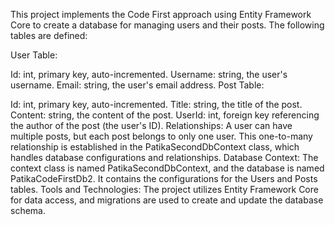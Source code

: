 This project implements the Code First approach using Entity Framework Core to create a database for managing users and their posts. The following tables are defined:

User Table:

Id: int, primary key, auto-incremented.
Username: string, the user's username.
Email: string, the user's email address.
Post Table:

Id: int, primary key, auto-incremented.
Title: string, the title of the post.
Content: string, the content of the post.
UserId: int, foreign key referencing the author of the post (the user's ID).
Relationships:
A user can have multiple posts, but each post belongs to only one user. This one-to-many relationship is established in the PatikaSecondDbContext class, which handles database configurations and relationships.
Database Context:
The context class is named PatikaSecondDbContext, and the database is named PatikaCodeFirstDb2. It contains the configurations for the Users and Posts tables.
Tools and Technologies:
The project utilizes Entity Framework Core for data access, and migrations are used to create and update the database schema.
